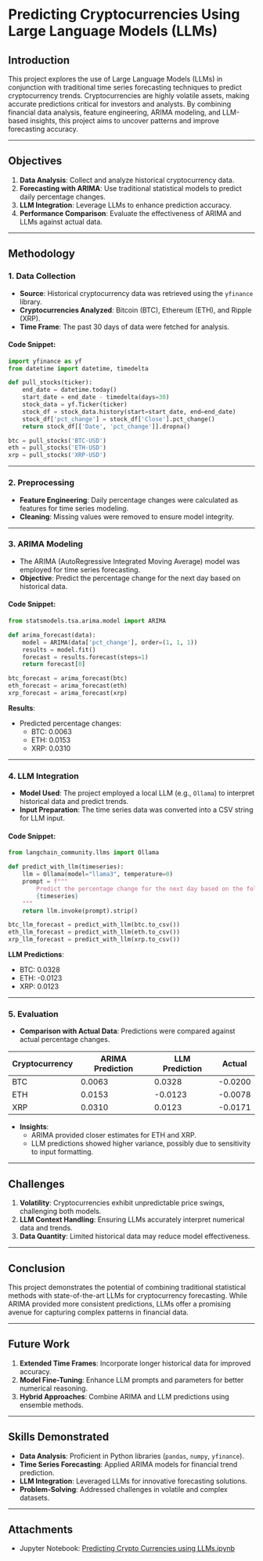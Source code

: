# Predicting Cryptocurrencies Using Large Language Models (LLMs)

## Introduction
This project explores the use of Large Language Models (LLMs) in conjunction with traditional time series forecasting techniques to predict cryptocurrency trends. Cryptocurrencies are highly volatile assets, making accurate predictions critical for investors and analysts. By combining financial data analysis, feature engineering, ARIMA modeling, and LLM-based insights, this project aims to uncover patterns and improve forecasting accuracy.

---

## Objectives
1. **Data Analysis**: Collect and analyze historical cryptocurrency data.
2. **Forecasting with ARIMA**: Use traditional statistical models to predict daily percentage changes.
3. **LLM Integration**: Leverage LLMs to enhance prediction accuracy.
4. **Performance Comparison**: Evaluate the effectiveness of ARIMA and LLMs against actual data.

---

## Methodology

### 1. **Data Collection**
- **Source**: Historical cryptocurrency data was retrieved using the `yfinance` library.
- **Cryptocurrencies Analyzed**: Bitcoin (BTC), Ethereum (ETH), and Ripple (XRP).
- **Time Frame**: The past 30 days of data were fetched for analysis.

#### Code Snippet:
```python
import yfinance as yf
from datetime import datetime, timedelta

def pull_stocks(ticker):
    end_date = datetime.today()
    start_date = end_date - timedelta(days=30)
    stock_data = yf.Ticker(ticker)
    stock_df = stock_data.history(start=start_date, end=end_date)
    stock_df['pct_change'] = stock_df['Close'].pct_change()
    return stock_df[['Date', 'pct_change']].dropna()

btc = pull_stocks('BTC-USD')
eth = pull_stocks('ETH-USD')
xrp = pull_stocks('XRP-USD')
```

---

### 2. **Preprocessing**
- **Feature Engineering**: Daily percentage changes were calculated as features for time series modeling.
- **Cleaning**: Missing values were removed to ensure model integrity.

---

### 3. **ARIMA Modeling**
- The ARIMA (AutoRegressive Integrated Moving Average) model was employed for time series forecasting.
- **Objective**: Predict the percentage change for the next day based on historical data.

#### Code Snippet:
```python
from statsmodels.tsa.arima.model import ARIMA

def arima_forecast(data):
    model = ARIMA(data['pct_change'], order=(1, 1, 1))
    results = model.fit()
    forecast = results.forecast(steps=1)
    return forecast[0]

btc_forecast = arima_forecast(btc)
eth_forecast = arima_forecast(eth)
xrp_forecast = arima_forecast(xrp)
```

**Results**:
- Predicted percentage changes:
  - BTC: 0.0063
  - ETH: 0.0153
  - XRP: 0.0310

---

### 4. **LLM Integration**
- **Model Used**: The project employed a local LLM (e.g., `Ollama`) to interpret historical data and predict trends.
- **Input Preparation**: The time series data was converted into a CSV string for LLM input.

#### Code Snippet:
```python
from langchain_community.llms import Ollama

def predict_with_llm(timeseries):
    llm = Ollama(model="llama3", temperature=0)
    prompt = f"""
        Predict the percentage change for the next day based on the following data:
        {timeseries}
    """
    return llm.invoke(prompt).strip()

btc_llm_forecast = predict_with_llm(btc.to_csv())
eth_llm_forecast = predict_with_llm(eth.to_csv())
xrp_llm_forecast = predict_with_llm(xrp.to_csv())
```

**LLM Predictions**:
- BTC: 0.0328
- ETH: -0.0123
- XRP: 0.0123

---

### 5. **Evaluation**
- **Comparison with Actual Data**: Predictions were compared against actual percentage changes.

| Cryptocurrency | ARIMA Prediction | LLM Prediction | Actual |
|----------------|-------------------|----------------|--------|
| BTC            | 0.0063           | 0.0328         | -0.0200|
| ETH            | 0.0153           | -0.0123        | -0.0078|
| XRP            | 0.0310           | 0.0123         | -0.0171|

- **Insights**:
  - ARIMA provided closer estimates for ETH and XRP.
  - LLM predictions showed higher variance, possibly due to sensitivity to input formatting.

---

## Challenges
1. **Volatility**: Cryptocurrencies exhibit unpredictable price swings, challenging both models.
2. **LLM Context Handling**: Ensuring LLMs accurately interpret numerical data and trends.
3. **Data Quantity**: Limited historical data may reduce model effectiveness.

---

## Conclusion
This project demonstrates the potential of combining traditional statistical methods with state-of-the-art LLMs for cryptocurrency forecasting. While ARIMA provided more consistent predictions, LLMs offer a promising avenue for capturing complex patterns in financial data.

---

## Future Work
1. **Extended Time Frames**: Incorporate longer historical data for improved accuracy.
2. **Model Fine-Tuning**: Enhance LLM prompts and parameters for better numerical reasoning.
3. **Hybrid Approaches**: Combine ARIMA and LLM predictions using ensemble methods.

---

## Skills Demonstrated
- **Data Analysis**: Proficient in Python libraries (`pandas`, `numpy`, `yfinance`).
- **Time Series Forecasting**: Applied ARIMA models for financial trend prediction.
- **LLM Integration**: Leveraged LLMs for innovative forecasting solutions.
- **Problem-Solving**: Addressed challenges in volatile and complex datasets.

---

## Attachments
- Jupyter Notebook: [Predicting Crypto Currencies using LLMs.ipynb](Predicting%20Crypto%20Currencies%20using%20LLMs.ipynb)

